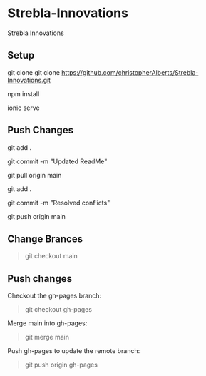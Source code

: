 # Strebla-Innovations
Strebla Innovations

## Setup

git clone git clone https://github.com/christopherAlberts/Strebla-Innovations.git

npm install

ionic serve


## Push Changes

git add .

git commit -m "Updated ReadMe"

git pull origin main

git add .

git commit -m "Resolved 
conflicts"

git push origin main

## Change Brances

> git checkout main

## Push changes

Checkout the gh-pages branch:

> git checkout gh-pages

Merge main into gh-pages:

> git merge main

Push gh-pages to update the remote branch:

> git push origin gh-pages
